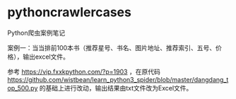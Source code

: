 # pythoncrawlercases
Python爬虫案例笔记

案例一：当当排前100本书（推荐星号、书名、图片地址、推荐索引、五号、价格），输出excel文件。

参考 https://vip.fxxkpython.com/?p=1903 ，在原代码 https://github.com/wistbean/learn_python3_spider/blob/master/dangdang_top_500.py 的基础上进行改动，输出结果由txt文件改为Excel文件。
